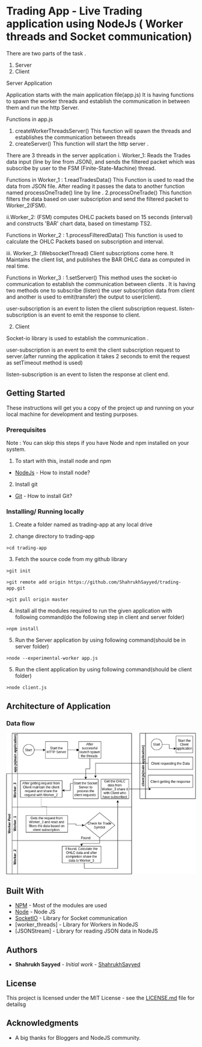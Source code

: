 # Trading App - Live Trading application using NodeJs ( Worker threads and Socket communication)
 
There are two parts of the task .

1. Server
2. Client

Server Application

Application starts with the main application file(app.js)
It is having functions to spawn the worker threads and establish the communication in between them and run the http Server.

Functions in app.js
1. createWorkerThreadsServer()
    This function will spawn the threads and establishes the communication between threads
2. createServer() 
    This function will start the http server .


There are 3 threads in the server application
i. Worker_1: Reads the Trades data input (line by line from JSON), and
sends the filtered packet which was subscribe by user to the FSM (Finite-State-Machine) thread.

Functions in Worker_1 :
1.readTradesData()
    This Function is used to read the data from JSON file. After reading it passes the data to another function named processOneTrade() line by line .
2.processOneTrade()
    This function filters the data based on user subscription and send the filtered packet to Worker_2(FSM).

ii.Worker_2: (FSM) computes OHLC packets based on 15 seconds
(interval) and constructs 'BAR' chart data, based on timestamp TS2.

Functions in Worker_2 :
1.processFilteredData()
    This function is used to calculate the OHLC Packets based on subscription and interval.
    
iii. Worker_3: (WebsocketThread) Client subscriptions come here. It Maintains
the client list, and publishes the BAR OHLC data as computed in real time.

Functions in Worker_3 :
1.setServer()
    This method uses the socket-io communication to establish the communication between clients . It is having two methods one to subscribe (listen) the user subscription data from client and another is used to emit(transfer) the output to user(client).

user-subscription is an event to listen the client subscription request.
listen-subscription is an event to emit the response to client.


  

2. Client

Socket-io library is used to establish the communication .

user-subscription is an event to emit the client subscription request to server.(after running the application it takes 2 seconds to emit the request as setTimeout method is used)

listen-subscription is an event to listen the response at client end.



## Getting Started

These instructions will get you a copy of the project up and running on your local machine for development and testing purposes.

### Prerequisites

Note : You can skip this steps if you have Node and npm  installed on your system.
 
1) To start with this, install node and npm

* [NodeJs](https://nodejs.org/en/) - How to install node?

2) Install git 


* [Git](https://git-scm.com/book/en/v2/Getting-Started-Installing-Git) - How to install Git?

 
### Installing/ Running locally


1) Create a folder named as trading-app at any local drive

2) change directory to trading-app

```
>cd trading-app
```

3) Fetch the source code from my github library
 
```
>git init
```

```
>git remote add origin https://github.com/ShahrukhSayyed/trading-app.git
```

```
>git pull origin master
```

4) Install all the modules required to run the given application with following command(do the following step in client and server folder)

```
>npm install
```

5) Run the Server application by using following command(should be in server folder)

```
>node --experimental-worker app.js
```

5) Run the client application by using following command(should be client folder)

```
>node client.js
```

## Architecture of Application

### Data flow
![alt architecture](https://github.com/ShahrukhSayyed/trading-app/blob/master/Architecture%20Flow.png)

## Built With

* [NPM](https://www.npmjs.com/) - Most of the modules are used
* [Node](https://nodejs.org) - Node JS
* [SocketIO](https://socket.io) - Library for Socket communication
* [worker_threads] - Library for Workers in NodeJS
* [JSONStream] - Library for reading JSON data in NodeJS



## Authors

* **Shahrukh Sayyed** - *Initial work* - [ShahrukhSayyed](https://github.com/ShahrukhSayyed)

## License

This project is licensed under the MIT License - see the [LICENSE.md](LICENSE.md) file for detailsg

## Acknowledgments

* A big thanks for Bloggers and NodeJS community.
